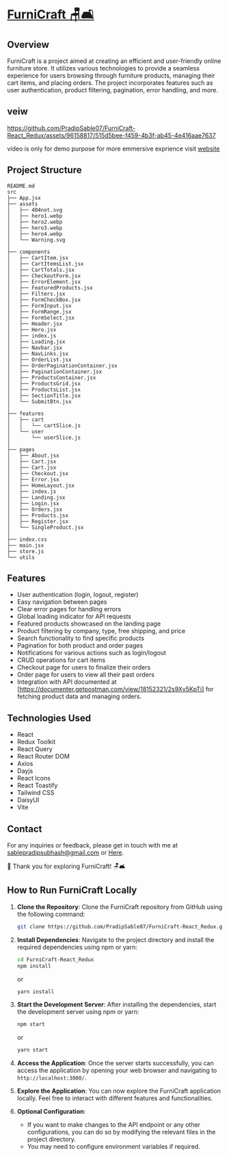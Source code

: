 # [FurniCraft 🪑🛋️](https://furnicraft-react-redux.netlify.app/)

## Overview

FurniCraft is a project aimed at creating an efficient and user-friendly online furniture store. It utilizes various technologies to provide a seamless experience for users browsing through furniture products, managing their cart items, and placing orders. The project incorporates features such as user authentication, product filtering, pagination, error handling, and more.

## veiw

https://github.com/PradipSable07/FurniCraft-React_Redux/assets/96158817/515d5bee-f459-4b3f-ab45-4e416aae7637


video is only for demo purpose for more emmersive exprience visit [website](https://furnicraft-react-redux.netlify.app/)

## Project Structure

```
README.md
src
├── App.jsx
├── assets
│   ├── 404not.svg
│   ├── hero1.webp
│   ├── hero2.webp
│   ├── hero3.webp
│   ├── hero4.webp
│   └── Warning.svg
│
├── components
│   ├── CartItem.jsx
│   ├── CartItemsList.jsx
│   ├── CartTotals.jsx
│   ├── CheckoutForm.jsx
│   ├── ErrorElement.jsx
│   ├── FeaturedProducts.jsx
│   ├── Filters.jsx
│   ├── FormCheckBox.jsx
│   ├── FormInput.jsx
│   ├── FormRange.jsx
│   ├── FormSelect.jsx
│   ├── Header.jsx
│   ├── Hero.jsx
│   ├── index.js
│   ├── Loading.jsx
│   ├── Navbar.jsx
│   ├── NavLinks.jsx
│   ├── OrderList.jsx
│   ├── OrderPaginationContainer.jsx
│   ├── PaginationContainer.jsx
│   ├── ProductsContainer.jsx
│   ├── ProductsGrid.jsx
│   ├── ProductsList.jsx
│   ├── SectionTitle.jsx
│   └── SubmitBtn.jsx
│
├── features
│   ├── cart
│   │   └── cartSlice.js
│   └── user
│       └── userSlice.js
│
├── pages
│   ├── About.jsx
│   ├── Cart.jsx
│   ├── Cart.jsx
│   ├── Checkout.jsx
│   ├── Error.jsx
│   ├── HomeLayout.jsx
│   ├── index.js
│   ├── Landing.jsx
│   ├── Login.jsx
│   ├── Orders.jsx
│   ├── Products.jsx
│   ├── Register.jsx
│   └── SingleProduct.jsx
│
├── index.css
├── main.jsx
├── store.js
└── utils

```

## Features

- User authentication (login, logout, register)
- Easy navigation between pages
- Clear error pages for handling errors
- Global loading indicator for API requests
- Featured products showcased on the landing page
- Product filtering by company, type, free shipping, and price
- Search functionality to find specific products
- Pagination for both product and order pages
- Notifications for various actions such as login/logout
- CRUD operations for cart items
- Checkout page for users to finalize their orders
- Order page for users to view all their past orders
- Integration with API documented at [https://documenter.getpostman.com/view/18152321/2s9Xy5KpTi] for fetching product data and managing orders.

## Technologies Used

- React
- Redux Toolkit
- React Query
- React Router DOM
- Axios
- Dayjs
- React Icons
- React Toastify
- Tailwind CSS
- DaisyUI
- Vite

## Contact

For any inquiries or feedback, please get in touch with me at [sablepradipsubhash@gmail.com](mailto:sablepradipsubhash@gmail.com) or [Here](https://linktr.ee/pss.tech).

🙏 Thank you for exploring FurniCraft! 🪑🛋️


## How to Run FurniCraft Locally

1. **Clone the Repository**: 
   Clone the FurniCraft repository from GitHub using the following command:
   ```sh
   git clone https://github.com/PradipSable07/FurniCraft-React_Redux.git
   ```

2. **Install Dependencies**: 
   Navigate to the project directory and install the required dependencies using npm or yarn:
   ```sh
   cd FurniCraft-React_Redux
   npm install
   ```
   or
   ```sh
   yarn install
   ```

3. **Start the Development Server**: 
   After installing the dependencies, start the development server using npm or yarn:
   ```sh
   npm start
   ```
   or
   ```sh
   yarn start
   ```

4. **Access the Application**: 
   Once the server starts successfully, you can access the application by opening your web browser and navigating to `http://localhost:3000/`.

5. **Explore the Application**: 
   You can now explore the FurniCraft application locally. Feel free to interact with different features and functionalities.

6. **Optional Configuration**:
   - If you want to make changes to the API endpoint or any other configurations, you can do so by modifying the relevant files in the project directory.
   - You may need to configure environment variables if required.
